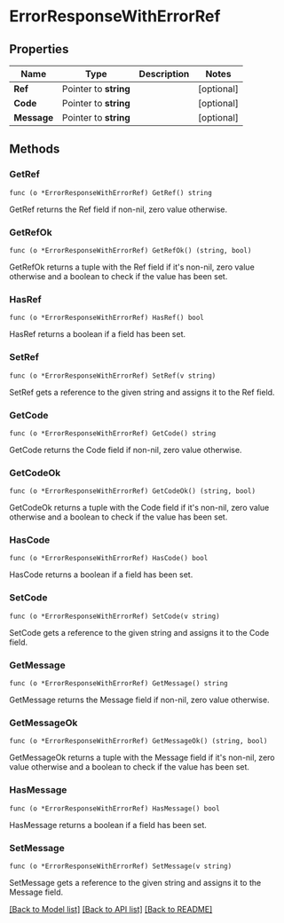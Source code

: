 # ErrorResponseWithErrorRef

## Properties

Name | Type | Description | Notes
------------ | ------------- | ------------- | -------------
**Ref** | Pointer to **string** |  | [optional] 
**Code** | Pointer to **string** |  | [optional] 
**Message** | Pointer to **string** |  | [optional] 

## Methods

### GetRef

`func (o *ErrorResponseWithErrorRef) GetRef() string`

GetRef returns the Ref field if non-nil, zero value otherwise.

### GetRefOk

`func (o *ErrorResponseWithErrorRef) GetRefOk() (string, bool)`

GetRefOk returns a tuple with the Ref field if it's non-nil, zero value otherwise
and a boolean to check if the value has been set.

### HasRef

`func (o *ErrorResponseWithErrorRef) HasRef() bool`

HasRef returns a boolean if a field has been set.

### SetRef

`func (o *ErrorResponseWithErrorRef) SetRef(v string)`

SetRef gets a reference to the given string and assigns it to the Ref field.

### GetCode

`func (o *ErrorResponseWithErrorRef) GetCode() string`

GetCode returns the Code field if non-nil, zero value otherwise.

### GetCodeOk

`func (o *ErrorResponseWithErrorRef) GetCodeOk() (string, bool)`

GetCodeOk returns a tuple with the Code field if it's non-nil, zero value otherwise
and a boolean to check if the value has been set.

### HasCode

`func (o *ErrorResponseWithErrorRef) HasCode() bool`

HasCode returns a boolean if a field has been set.

### SetCode

`func (o *ErrorResponseWithErrorRef) SetCode(v string)`

SetCode gets a reference to the given string and assigns it to the Code field.

### GetMessage

`func (o *ErrorResponseWithErrorRef) GetMessage() string`

GetMessage returns the Message field if non-nil, zero value otherwise.

### GetMessageOk

`func (o *ErrorResponseWithErrorRef) GetMessageOk() (string, bool)`

GetMessageOk returns a tuple with the Message field if it's non-nil, zero value otherwise
and a boolean to check if the value has been set.

### HasMessage

`func (o *ErrorResponseWithErrorRef) HasMessage() bool`

HasMessage returns a boolean if a field has been set.

### SetMessage

`func (o *ErrorResponseWithErrorRef) SetMessage(v string)`

SetMessage gets a reference to the given string and assigns it to the Message field.


[[Back to Model list]](../README.md#documentation-for-models) [[Back to API list]](../README.md#documentation-for-api-endpoints) [[Back to README]](../README.md)


